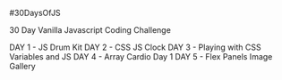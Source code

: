 #30DaysOfJS

30 Day Vanilla Javascript Coding Challenge

DAY 1 - JS Drum Kit
DAY 2 - CSS JS Clock
DAY 3 - Playing with CSS Variables and JS
DAY 4 - Array Cardio Day 1
DAY 5 - Flex Panels Image Gallery